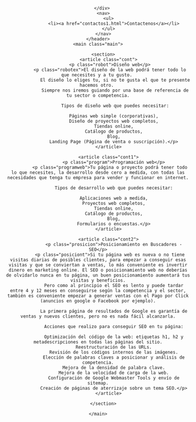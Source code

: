 <!DOCTYPE html>
<html lang="en">
<head>
    <meta charset="UTF-8">
    <meta http-equiv="X-UA-Compatible" content="IE=edge">
    <meta name="viewport" content="width=device-width, initial-scale=1.0">
    <link rel="stylesheet" href="css/reset.css">
    <link rel="stylesheet" href="css/Style1.css">
    <title>Document</title>
</head>
<body>
    <header id=hea class="head">
        <div class="contenedortl">
        <h1 class="titulop"></h1>
            <h2 class="lema"></h2>
            <div class="logo"></div>
            
        </div> 
        <nav>
            <ul>
                <li><a href="contactos1.html">Contactenos</a></li>
            </ul>
        </nav>
    </header>
    <main class="main">
        
        <section>
            <article class="cont">
             <p class="robot">Diseño web</p>
             <p class="robotex">El diseño de la web podrá tener todo lo que necesites y a tu gusto. 
                 El diseño lo eliges tu, si no te gusta el que te presente hacemos otro. 
                 Siempre nos iremos guiando por una base de referencia de tu sector o competencia.
                
                 Tipos de diseño web que puedes necesitar:

                Páginas web simple (corporativas),
                Diseño de proyectos web completos,
                Tiendas online,
                Catálogo de productos,
                Blog,
                Landing Page (Página de venta o suscripción).</p>
            </article>

            <article class="cont1">
                <p class="program">Programación web</p>
             <p class="programweb">Tu página o proyecto podrá tener todo lo que necesites, la desarrollo desde cero a medida, con todas las necesidades que tenga tu empresa para vender y funcionar en internet.
                
                Tipos de desarrollo web que puedes necesitar:

                Aplicaciones web a medida,
                Proyectos web completos,
                Tiendas online,
                Catálogo de productos,
                Blog,
                Formularios o encuestas.</p>
            </article>

            <article class="cont2">
                <p class="prosicion">Posicionamiento en Buscadores - SEO</p>
             <p class="posiciont">Si tu página web es nueva o no tiene visitas diarias de posibles clientes, para empezar a conseguir esas visitas y que se conviertan a ventas, lo más conveniente es invertir dinero en marketing online. El SEO o posicionamiento web no deberías de olvidarlo nunca en tu página, un buen posicionamiento aumentará tus visitas y beneficios.
                Pero como al principio el SEO es lento y puede tardar entre 4 y 12 meses en conseguirse según la competencia y el sector, también es conveniente empezar a generar ventas con el Pago por Click (anuncios en google o Facebook por ejemplo).
                
                La primera página de resultados de Google es garantía de ventas y nuevos clientes, pero no es nada fácil alcanzarla.
                
                Acciones que realizo para conseguir SEO en tu página:
                
                Optimización del código de la web: etiquetas h1, h2 y metadescripciones en todas las páginas del sitio.
                Reestructuración de las URLs.
                Revisión de los códigos internos de las imágenes.
                Elección de palabras claves a posicionar y análisis de competencia.
                Mejora de la densidad de palabra clave.
                Mejora de la velocidad de carga de la web.
                Configuración de Google Webmaster Tools y envío de sitemap.
                Creación de páginas de aterrizaje sobre un tema SEO.</p>
            </article>
            
        </section>
       
    </main>
</body>
</html>


